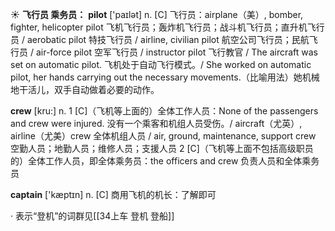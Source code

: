 ☀ <span class="category">**飞行员 乘务员：**</span>
<span class="vocabulary">**pilot**</span> ['paɪlət] 
<span class="definition">n. [C] 飞行员：</span>airplane（美）, bomber, fighter, helicopter pilot 飞机飞行员；轰炸机飞行员；战斗机飞行员；直升机飞行员 / aerobatic pilot 特技飞行员 / airline, civilian pilot 航空公司飞行员；民航飞行员 / air-force pilot 空军飞行员 / instructor pilot 飞行教官 / The aircraft was set on automatic pilot. 飞机处于自动飞行模式。/ She worked on automatic pilot, her hands carrying out the necessary movements.（比喻用法）她机械地干活儿，双手自动做着必要的动作。

<span class="vocabulary">**crew**</span> [kru:] 
<span class="definition">n. 1 [C]（飞机等上面的）全体工作人员：</span>None of the passengers and crew were injured. 没有一个乘客和机组人员受伤。/ aircraft（尤英）, airline（尤美）crew 全体机组人员 / air, ground, maintenance, support crew 空勤人员；地勤人员；维修人员；支援人员 <span class="definition">2 [C]（飞机等上面不包括高级职员的）全体工作人员，即全体乘务员：</span>the officers and crew 负责人员和全体乘务员

<span class="vocabulary">**captain**</span> ['kæptɪn] 
<span class="definition">n. [C] 商用飞机的机长：</span>了解即可

· 表示“登机”的词群见[[34上车 登机 登船]]
